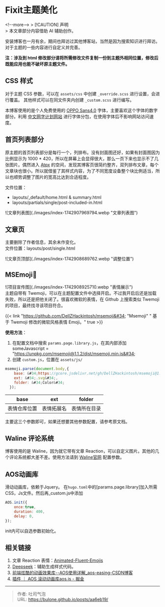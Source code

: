 # Fixit主题美化


&lt;!--more--&gt;
&gt; [!CAUTION] 声明  
&gt; 本文章部分内容借助 AI 辅助创作。

安装博客也一月有余，期间也拜访过其他博客站，当然是因为搜索知识进行拜访。对于主题的一些内容进行自定义并完善。

**注：涉及到 html 修改部分请将所需修改文件复制一份到主题外相同位置，修改后既能应用也能不破坏原主题文件。**

## CSS 样式
对于主题 CSS 参数，可以在 `assets/css` 中创建 `_override.scss` 进行设置，会进行覆盖。  其他样式可以在同文件夹内创建 `_custom.scss` 进行编写。  

本博客使用的是个人免费使用的 [OPPO Sans4.0](https://www.coloros.com/article/A00000074/) 字体，主要喜欢这个字体的数字部分。利用 [中文网字计划网站](https://chinese-font.netlify.app/zh-cn/) 进行字体分包，在使用字体后不影响网站访问速度。
## 首页列表部分

原主题的首页列表部分是每行一个，列排布。没有封面图还好，如果有封面图因为比例显示为 1000 * 420，所以在屏幕上会显得很大，那么一页下来也显示不了几张图片。偶然进入 [Atpx](https://atpx.com/blog/) 的空间，发现其博客页很简约整齐，双列排布文章，每个文章块也很小。所以就借鉴了其样式内容，为了不同宽度设备整个块比例适当，所以也顺势调整了图片的宽高比达到合适程度。  

文件位置：
- layouts/\_default/home.html &amp; summary.html 
- layouts/partials/single/post-included-in.html

![文章列表图](./images/index-1742907969794.webp  &#34;文章列表图&#34;)
## 文章页
主要删除了作者信息，其余未作变化。  
文件位置：layouts/post/single.html

![文章页顶部](./images/index-1742908689762.webp &#34;调整位置&#34;)

## MSEmoji🎉

![项目宣传图](./images/index-1742908925710.webp  &#34;表情展示&#34;)  
主题自带有 Twemoji，可以在主题配置文件中选择开启。不过我开启后还是加载失败，所以还是把他关闭了。很喜欢微软的表情，在 Github 上搜索类似 Twemoji 的项目，最终找寻该项目符合。  

{{&lt; link &#34;https://github.com/DellZHackintosh/msemoji&#34;  &#34;Msemoji&#34; &#34; 基于 Twemoji 修改的微软风格表情 Emoji。&#34;   true &gt;}}

**使用方法**：
1. 在配置文档中搜索 `params.page.library.js`，在其内部添加  
   someJavascript = &#34;https://unpkg.com/msemoji@1.1.2/dist/msemoji.min.js&#34;
2. 创建 `custom.js`，位置在 `assets/js/`
```js
msemoji.parse(document.body,{
    base: &#34;https://gcore.jsdelivr.net/gh/DellZHackintosh/msemoji@1.1.2/src/&#34;,
    ext: &#34;.svg&#34;, 
    folder: &#34;Color&#34;
  });
```

| base   | ext   | folder |
| ------ | ----- | ------ |
| 表情仓库位置 | 表情拓展名 | 表情所在目录 |  

主要这三个参数即可，如果还想要其他参数配置，请参考原文档。

## Waline 评论系统
博客使用的是 Waline，因为就它带有文章 Reaction，可以自定义图片。其他的几个评论系统都大差不差。使用方法请到 [Waline官网](https://waline.js.org/) 配置参数。

## AOS动画库

滑动动画库，依赖于Jquery。
在`hugo.toml`中的[params.page.library]加入所需CSS，Js文件。然后再_custom.js中添加
```js
AOS.init({
	once:true,
	duration: 400,
	delay: 0,
});
```
init内可以自选参数初始化。
## 相关链接

1. 文章 Reaction 表情：[Animated-Fluent-Emojis](https://github.com/Tarikul-Islam-Anik/Animated-Fluent-Emojis)
2. [Deepseek](https://www.deepseek.com)：辅助生成样式代码。
3. [前端炫酷的动画效果库--AOS使用详解\_aos-easing-CSDN博客](https://blog.csdn.net/weixin_45277161/article/details/112302569)
4. [插件 ｜ AOS 滚动动画库aos.js - 掘金](https://juejin.cn/post/7018850667653496839)

---

> 作者: 吐司气泡  
> URL: https://bulone.github.io/posts/aa6eb19/  

